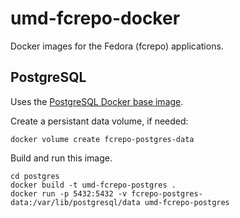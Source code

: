 # umd-fcrepo-docker

Docker images for the Fedora (fcrepo) applications.

## PostgreSQL

Uses the [PostgreSQL Docker base image](https://hub.docker.com/_/postgres/).

Create a persistant data volume, if needed:

```
docker volume create fcrepo-postgres-data
```

Build and run this image.

```
cd postgres
docker build -t umd-fcrepo-postgres .
docker run -p 5432:5432 -v fcrepo-postgres-data:/var/lib/postgresql/data umd-fcrepo-postgres
```
